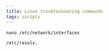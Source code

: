```yaml
---
title: Linux troubleshooting commands
tags: scripts
---
```



```
nano /etc/network/interfaces
```
```
/etc/resolv.
```